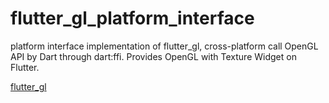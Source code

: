 # flutter_gl_platform_interface

platform interface implementation of flutter_gl, cross-platform call OpenGL API by Dart through dart:ffi. Provides OpenGL with Texture Widget on Flutter. 


[flutter_gl](https://github.com/nyaneet/flutter_gl)

